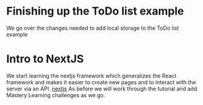 # Finishing up the ToDo list example
We go over the changes needed to add local storage to the ToDo list example

# Intro to NextJS
We start learning the nextjs framework which generalizes the React framework 
and makes it easier to create new pages and to interact with the server via an API.
[nextjs](https://nextjs.org/)
As before we will work through the tutorial and add Mastery Learning challenges as we go.

